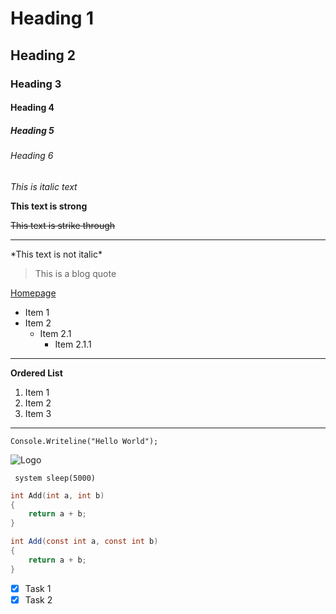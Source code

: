 # Heading 1
## Heading 2
### Heading 3
#### Heading 4
##### Heading 5
###### Heading 6


<!-- Italics
    Wrap the text we want to italicize in * -->
*This is italic text*

<!-- Strong
    Wrap the text in ** to make it strong-->
__This text is strong__

<!-- Strikethrough
    Wrap the text in ~~ to make it strikethrough-->
~~This text is strike through~~

<!-- Horizontal rule
Put 3 minus to draw a horizontal line-->
---

<!-- To escape a special put a \ before-->
\*This text is not italic\*

<!--BLogquote-->
> This is a blog quote

<!--Links. 
Put the text to link in []
Put the link in () next to it
Put a space after the link to put quotes for the link on hover-->
[Homepage](www.gooogle.com "Homepage of google")

<!-- Unordered list 
* to add an item
Put space after * or it will consider as italic
To nest items put a tab and * items-->
* Item 1
* Item 2
    * Item 2.1
        * Item 2.1.1

---

<!-- Ordered list
Put 1. in the beginning-->
**Ordered List**
1. Item 1
1. Item 2
1. Item 3

---

<!-- Inline code block
Wrap text in ` -->

`Console.Writeline("Hello World");`

<!-- Image 
Similar to links but put ! before[] -->

![Logo](https://markdown-here.com/img/icon256.png)

<!-- Github markdown -->

<!-- Code block 
``` for code -->

``` system sleep(5000)```

<!-- if we want to be language specific put language name-->

```cpp
int Add(int a, int b)
{
    return a + b;
}
```

```cs
int Add(const int a, const int b)
{
    return a + b;
}
```
<!-- Tasklist 
[x] for complete
[ ] for incomplete -->
* [x] Task 1
* [x] Task 2
